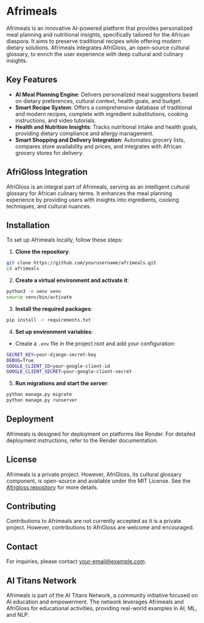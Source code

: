 # Afrimeals

Afrimeals is an innovative AI-powered platform that provides personalized meal planning and nutritional insights, specifically tailored for the African diaspora. It aims to preserve traditional recipes while offering modern dietary solutions. Afrimeals integrates AfriGloss, an open-source cultural glossary, to enrich the user experience with deep cultural and culinary insights.

## Key Features

- **AI Meal Planning Engine**: Delivers personalized meal suggestions based on dietary preferences, cultural context, health goals, and budget.
- **Smart Recipe System**: Offers a comprehensive database of traditional and modern recipes, complete with ingredient substitutions, cooking instructions, and video tutorials.
- **Health and Nutrition Insights**: Tracks nutritional intake and health goals, providing dietary compliance and allergy management.
- **Smart Shopping and Delivery Integration**: Automates grocery lists, compares store availability and prices, and integrates with African grocery stores for delivery.

## AfriGloss Integration

AfriGloss is an integral part of Afrimeals, serving as an intelligent cultural glossary for African culinary terms. It enhances the meal planning experience by providing users with insights into ingredients, cooking techniques, and cultural nuances.

## Installation

To set up Afrimeals locally, follow these steps:

1. **Clone the repository**:

```bash
git clone https://github.com/yourusername/afrimeals.git
cd afrimeals
```
2. **Create a virtual environment and activate it**:
```bash
python3 -m venv venv
source venv/bin/activate
```
3. **Install the required packages**:
```bash
pip install -r requirements.txt
```
4. **Set up environment variables**:
 - Create a `.env` file in the project root and add your configuration:
```bash
SECRET_KEY=your-django-secret-key
DEBUG=True
GOOGLE_CLIENT_ID=your-google-client-id
GOOGLE_CLIENT_SECRET=your-google-client-secret
```
5. **Run migrations and start the server**:
```bash
python manage.py migrate
python manage.py runserver
```
## Deployment

Afrimeals is designed for deployment on platforms like Render. For detailed deployment instructions, refer to the Render documentation.

## License

Afrimeals is a private project. However, AfriGloss, its cultural glossary component, is open-source and available under the MIT License. See the [Afrigloss repository](https://github.com/yourusername/afrigloss) for more details.

## Contributing

Contributions to Afrimeals are not currently accepted as it is a private project. However, contributions to AfriGloss are welcome and encouraged.

## Contact

For inquiries, please contact [your-email@example.com](mailto:your-email@example.com).

## AI Titans Network

Afrimeals is part of the AI Titans Network, a community initiative focused on AI education and empowerment. The network leverages Afrimeals and AfriGloss for educational activities, providing real-world examples in AI, ML, and NLP.
